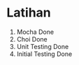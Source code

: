 # Latihan

1. Mocha                Done
2. Choi                 Done
3. Unit Testing         Done
3. Initial Testing      Done